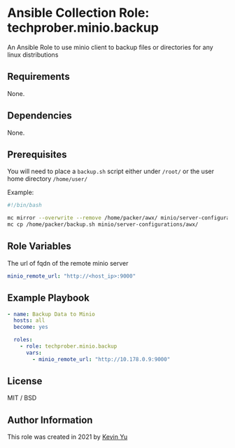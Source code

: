 # Ansible Collection Role: techprober.minio.backup

An Ansible Role to use minio client to backup files or directories for any linux distributions

## Requirements

None.

## Dependencies

None.

## Prerequisites

You will need to place a `backup.sh` script either under `/root/` or the user home directory `/home/user/`

Example:

```bash
#!/bin/bash

mc mirror --overwrite --remove /home/packer/awx/ minio/server-configurations/awx/
mc cp /home/packer/backup.sh minio/server-configurations/awx/
```

## Role Variables

The url of fqdn of the remote minio server

```yaml
minio_remote_url: "http://<host_ip>:9000"
```

## Example Playbook

```yaml
- name: Backup Data to Minio
  hosts: all
  become: yes

  roles:
    - role: techprober.minio.backup
      vars:
        - minio_remote_url: "http://10.178.0.9:9000"
```

## License

MIT / BSD

## Author Information

This role was created in 2021 by [Kevin Yu](https://github.com/yqlbu)
